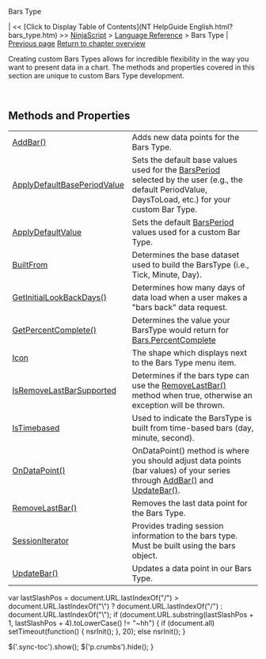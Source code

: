 ﻿










 


Bars Type







| &lt;&lt; [Click to Display Table of Contents](NT HelpGuide English.html?bars_type.htm) &gt;&gt;
 [NinjaScript](ninjascript.htm) &gt; [Language Reference](language_reference_wip.htm) &gt;
Bars Type | [Previous page](tabcontrolmanager.htm)
[Return to chapter overview](language_reference_wip.htm)










Creating custom Bars Types allows for incredible flexibility in the way you want to present data in a chart. The methods and properties covered in this section are unique to custom Bars Type development.


 


Methods and Properties
----------------------




|  |  |
| --- | --- |
| [AddBar()](addbar.htm) | Adds new data points for the Bars Type. |
| [ApplyDefaultBasePeriodValue](applydefaultbaseperiodvalue.htm) | Sets the default base values used for the [BarsPeriod](barsperiod.htm) selected by the user (e.g., the default PeriodValue, DaysToLoad, etc.) for your custom Bar Type. |
| [ApplyDefaultValue](applydefaultvalue.htm) | Sets the default [BarsPeriod](barsperiod.htm) values used for a custom Bar Type.  |
| [BuiltFrom](builtfrom.htm) | Determines the base dataset used to build the BarsType (i.e., Tick, Minute, Day). |
| [GetInitialLookBackDays()](getinitiallookbackdays.htm) | Determines how many days of data load when a user makes a "bars back" data request. |
| [GetPercentComplete()](getpercentcomplete.htm) | Determines the value your BarsType would return for [Bars.PercentComplete](percentcomplete.htm) |
| [Icon](icon_barstype.htm) | The shape which displays next to the Bars Type menu item.  |
| [IsRemoveLastBarSupported](isremovelastbarsupported.htm) | Determines if the bars type can use the [RemoveLastBar()](removelastbar.htm) method when true, otherwise an exception will be thrown. |
| [IsTimebased](barstype_istimebased.htm) | Used to indicate the BarsType is built from time-based bars (day, minute, second). |
| [OnDataPoint()](ondatapoint.htm) | OnDataPoint() method is where you should adjust data points (bar values) of your series through [AddBar()](addbar.htm) and [UpdateBar()](updatebar.htm). |
| [RemoveLastBar()](removelastbar.htm) | Removes the last data point for the Bars Type. |
| [SessionIterator](barstype_sessioniterator.htm) | Provides trading session information to the bars type. Must be built using the bars object. |
| [UpdateBar()](updatebar.htm) | Updates a data point in our Bars Type. |






 
 var lastSlashPos = document.URL.lastIndexOf("/") &gt; document.URL.lastIndexOf("\\") ? document.URL.lastIndexOf("/") : document.URL.lastIndexOf("\\");
 if (document.URL.substring(lastSlashPos + 1, lastSlashPos + 4).toLowerCase() != "~hh") {
 if (document.all) setTimeout(function() {
 nsrInit();
 }, 20);
 else nsrInit();
 }
 
 
 $('.sync-toc').show();
 $('p.crumbs').hide();
 }
 
 
 



